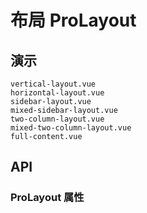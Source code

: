 # 布局 ProLayout
<!--single-column-->

## 演示

```demo
vertical-layout.vue
horizontal-layout.vue
sidebar-layout.vue
mixed-sidebar-layout.vue
two-column-layout.vue
mixed-two-column-layout.vue
full-content.vue
```

## API
### ProLayout 属性
